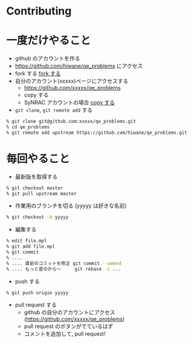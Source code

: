 Contributing
===========

# 一度だけやること

- github のアカウントを作る
- https://github.com/hiwane/qe_problems にアクセス
- fork する
[fork する](https://cloud.githubusercontent.com/assets/7787544/3478895/877bdd94-0347-11e4-97c3-e97c4d93d08a.png)
- 自分のアカウント(xxxxx)ページにアクセスする
    - https://github.com/xxxxx/qe_problems
	- copy する
	- SyNRAC アカウントの場合
    [copy する](https://cloud.githubusercontent.com/assets/7787544/3478896/877c1a7a-0347-11e4-9c44-270f61a48640.png)
- `git clone`, `git remote add` する
```sh
% git clone git@github.com:xxxxx/qe_problems.git
% cd qe_problems
% git remote add upstream https://github.com/hiwane/qe_problems.git
```


# 毎回やること

- 最新版を取得する
```sh
% git checkout master
% git pull upstream master
```
- 作業用のブランチを切る (yyyyy は好きな名前)
```sh
% git checkout -b yyyyy
```
- 編集する
```sh
% edit file.mpl
% git add file.mpl
% git commit
% ....
% .... 直前のコミットを修正 git commit --amend
% .... もっと昔のから〜     git rebase -i ...
```
- push する
```sh
% git push origin yyyyy
```
- pull request する
    - github の自分のアカウントにアクセス (https://github.com/xxxxx/qe_problems)
	- pull request のボタンがでているはず
	- コメントを追加して, pull request!




